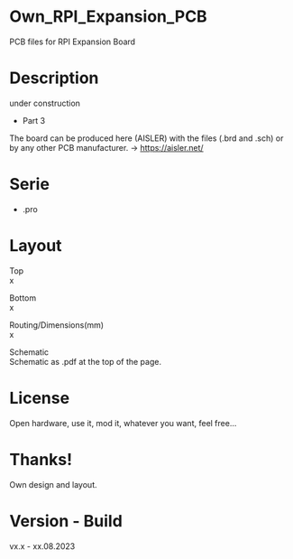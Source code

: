 # Own_RPI_Expansion_PCB

PCB files for RPI Expansion Board

# Description

under construction

- Part 3

The board can be produced here (AISLER) with the files (.brd and .sch) or by any other PCB manufacturer. -> https://aisler.net/

# Serie

- .pro

# Layout

Top<br>
x

Bottom<br>
x

Routing/Dimensions(mm)<br>
x

Schematic<br>
Schematic as .pdf at the top of the page.

# License

Open hardware, use it, mod it, whatever you want, feel free...

# Thanks!

Own design and layout.

# Version - Build

vx.x - xx.08.2023
